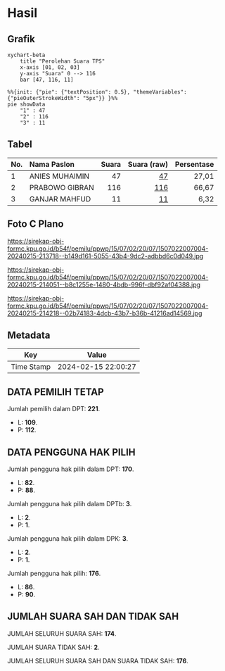 # Hasil

## Grafik

```mermaid
xychart-beta
    title "Perolehan Suara TPS"
    x-axis [01, 02, 03]
    y-axis "Suara" 0 --> 116
    bar [47, 116, 11]
```

```mermaid
%%{init: {"pie": {"textPosition": 0.5}, "themeVariables": {"pieOuterStrokeWidth": "5px"}} }%%
pie showData
    "1" : 47
    "2" : 116
    "3" : 11
```

## Tabel

| No. | Nama Paslon    | Suara | Suara (raw) | Persentase |
|:--- |:-------------- | -----:| -----------:| ----------:|
| 1   | ANIES MUHAIMIN | 47    | [47][p-1]   | 27,01      |
| 2   | PRABOWO GIBRAN | 116   | [116][p-2]  | 66,67      |
| 3   | GANJAR MAHFUD  | 11    | [11][p-3]   | 6,32       |


[p-1]: https://github.com/gigit-pemilu/pemilu-2024-15-jambi/blob/main/pilpres/hitung-suara/sub/15-jambi/sub/07-tanjung-jabung-timur/sub/02-nipah-panjang/sub/2007-pemusiran/sub/004-tps/sub/paslon-1.txt
[p-2]: https://github.com/gigit-pemilu/pemilu-2024-15-jambi/blob/main/pilpres/hitung-suara/sub/15-jambi/sub/07-tanjung-jabung-timur/sub/02-nipah-panjang/sub/2007-pemusiran/sub/004-tps/sub/paslon-2.txt
[p-3]: https://github.com/gigit-pemilu/pemilu-2024-15-jambi/blob/main/pilpres/hitung-suara/sub/15-jambi/sub/07-tanjung-jabung-timur/sub/02-nipah-panjang/sub/2007-pemusiran/sub/004-tps/sub/paslon-3.txt

## Foto C Plano

https://sirekap-obj-formc.kpu.go.id/b54f/pemilu/ppwp/15/07/02/20/07/1507022007004-20240215-213718--b149d161-5055-43b4-9dc2-adbbd6c0d049.jpg

https://sirekap-obj-formc.kpu.go.id/b54f/pemilu/ppwp/15/07/02/20/07/1507022007004-20240215-214051--b8c1255e-1480-4bdb-996f-dbf92af04388.jpg

https://sirekap-obj-formc.kpu.go.id/b54f/pemilu/ppwp/15/07/02/20/07/1507022007004-20240215-214218--02b74183-4dcb-43b7-b36b-41216ad14569.jpg


## Metadata

| Key        | Value               |
| ---------- | ------------------- |
| Time Stamp | 2024-02-15 22:00:27 |


## DATA PEMILIH TETAP

Jumlah pemilih dalam DPT: **221**.
 * L: **109**.
 * P: **112**.

## DATA PENGGUNA HAK PILIH

Jumlah pengguna hak pilih dalam DPT: **170**.
 * L: **82**.
 * P: **88**.

Jumlah pengguna hak pilih dalam DPTb: **3**.
 * L: **2**.
 * P: **1**.

Jumlah pengguna hak pilih dalam DPK: **3**.
 * L: **2**.
 * P: **1**.

Jumlah pengguna hak pilih: **176**.
 * L: **86**.
 * P: **90**.

## JUMLAH SUARA SAH DAN TIDAK SAH

JUMLAH SELURUH SUARA SAH: **174**.

JUMLAH SUARA TIDAK SAH: **2**.

JUMLAH SELURUH SUARA SAH DAN SUARA TIDAK SAH: **176**.


